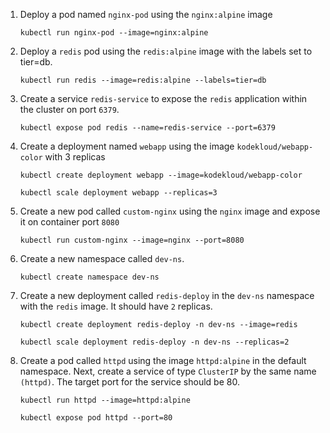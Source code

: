 1. Deploy a pod named `nginx-pod` using the `nginx:alpine` image

    ```
    kubectl run nginx-pod --image=nginx:alpine
    ```
2. Deploy a `redis` pod using the `redis:alpine` image with the labels set to tier=db.

    ```
    kubectl run redis --image=redis:alpine --labels=tier=db
    ```

3. Create a service `redis-service` to expose the `redis` application within the cluster on port `6379`.

    ```
    kubectl expose pod redis --name=redis-service --port=6379
    ```

4. Create a deployment named `webapp` using the image `kodekloud/webapp-color` with 3 replicas

    ```
    kubectl create deployment webapp --image=kodekloud/webapp-color

    kubectl scale deployment webapp --replicas=3
    ```

5. Create a new pod called `custom-nginx` using the `nginx` image and expose it on container port `8080`  

    ```
    kubectl run custom-nginx --image=nginx --port=8080
    ```

6. Create a new namespace called `dev-ns`.

    ```
    kubectl create namespace dev-ns
    ```

7. Create a new deployment called `redis-deploy` in the `dev-ns` namespace with the `redis` image. It should have `2` replicas.

    ```
    kubectl create deployment redis-deploy -n dev-ns --image=redis

    kubectl scale deployment redis-deploy -n dev-ns --replicas=2
    ```

8. Create a pod called `httpd` using the image `httpd:alpine` in the default namespace. Next, create a service of type `ClusterIP` by the same name `(httpd)`. The target port for the service should be 80.  

    ```
    kubectl run httpd --image=httpd:alpine

    kubectl expose pod httpd --port=80
    ```
